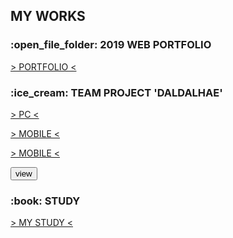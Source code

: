 <h2>MY WORKS</h2>
<h3>:open_file_folder: 2019 WEB PORTFOLIO</h3>
<a href="https://tex9681.github.io/2019portfolio/portfolio/">&gt; PORTFOLIO &lt;</a>
<h3>:ice_cream: TEAM PROJECT 'DALDALHAE'</h3>
<a href="https://tex9681.github.io/2019portfolio/DAL/DALDALHAE_PC/pc_index.html">&gt; PC &lt;</a>

[&gt; MOBILE &lt;](https://tex9681.github.io/2019portfolio/DAL/DALDALHAE_MB_edit/m_index.html)

<a href="https://tex9681.github.io/2019portfolio/DAL/DALDALHAE_MB_edit/m_index.html" target="_blank ">&gt; MOBILE &lt;</a>

<button type="button" onclick="window.open('https://tex9681.github.io/2019portfolio/DAL/DALDALHAE_MB_edit/m_index.html','window','width=360,height=640')">view</button>

<h3>:book: STUDY</h3>
<a href="https://tex9681.github.io/nyam/html/">&gt; MY STUDY &lt;</a>

